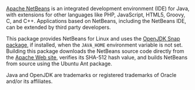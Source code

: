 [Apache NetBeans][netbeans] is an integrated development environment (IDE) for Java, with extensions for other languages like PHP, JavaScript, HTML5, Groovy, C, and C++. Applications based on NetBeans, including the NetBeans IDE, can be extended by third party developers.

This package provides NetBeans for Linux and uses the [OpenJDK Snap package][openjdk], if installed, when the `JAVA_HOME` environment variable is not set. Building this package downloads the NetBeans source code directly from the [Apache Web site][source], verifies its SHA-512 hash value, and builds NetBeans from source using the Ubuntu Ant package.

Java and OpenJDK are trademarks or registered trademarks of Oracle and/or its affiliates.

[netbeans]: https://netbeans.apache.org/
[openjdk]: https://snapcraft.io/openjdk
[source]: https://downloads.apache.org/netbeans/netbeans/
